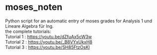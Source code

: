 # moses_noten
Python script for an automatic entry of moses grades for Analysis 1 und Lineare Algebra für Ing. <br/>
the complete tutorials:<br/>
Tutorial 1 : https://youtu.be/dZfuAx5cW3w <br/>
Tutorial 2 : https://youtu.be/_B8VYxUkxH8 <br/>
Tutorial 3 : https://youtu.be/SH85FtzOsKI <br/>
